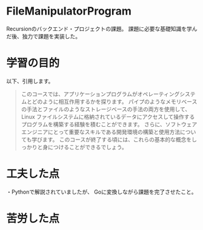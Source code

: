 # FileManipulatorProgram
Recursionのバックエンド・プロジェクトの課題。
課題に必要な基礎知識を学んだ後、独力で課題を実装した。

# 学習の目的
以下、引用します。
>このコースでは、アプリケーションプログラムがオペレーティングシステムとどのように相互作用するかを探ります。
パイプのようなメモリベースの手法とファイルのようなストレージベースの手法の両方を使用して、Linux ファイルシステムに格納されているデータにアクセスして操作するプログラムを構築する経験を積むことができます。
さらに、ソフトウェアエンジニアにとって重要なスキルである開発環境の構築と使用方法についても学びます。
このコースが終了する頃には、これらの基本的な概念をしっかりと身につけることができるでしょう。

# 工夫した点
・Pythonで解説されていましたが、 Goに変換しながら課題を完了させたこと。

# 苦労した点
